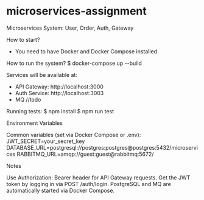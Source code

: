 # microservices-assignment
Microservices System: User, Order, Auth, Gateway

How to start?
- You need to have Docker and Docker Compose installed

How to run the system?
$ docker-compose up --build

Services will be available at:
* API Gateway: http://localhost:3000
* Auth Service: http://localhost:3003
* MQ //todo

Running tests: 
$ npm install
$ npm run test

Environment Variables

Common variables (set via Docker Compose or .env):
JWT_SECRET=your_secret_key
DATABASE_URL=postgresql://postgres:postgres@postgres:5432/microservices
RABBITMQ_URL=amqp://guest:guest@rabbitmq:5672/

Notes

Use Authorization: Bearer <token> header for API Gateway requests.
Get the JWT token by logging in via POST /auth/login.
PostgreSQL and MQ are automatically started via Docker Compose.